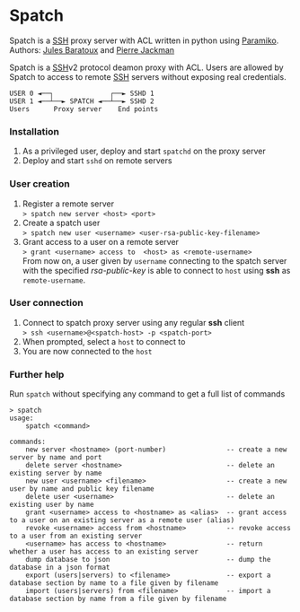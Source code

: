 # Spatch
Spatch is a [SSH][ssh] proxy server with ACL written in python using [Paramiko][paramiko].  
Authors: [Jules Baratoux][@jules] and [Pierre Jackman][@jack]

Spatch is a [SSH][ssh]v2 protocol deamon proxy with ACL. Users are allowed by Spatch to access to remote [SSH][ssh] servers without exposing real credentials.

```
USER 0 ◄──┐              ┌──► SSHD 1
USER 1 ◄──┴──► SPATCH ◄──┴──► SSHD 2
Users      Proxy server    End points
```

### Installation
1. As a privileged user, deploy and start `spatchd` on the proxy server
2. Deploy and start `sshd` on remote servers

### User creation
1. Register a remote server  
 `> spatch new server <host> <port>`
2. Create a spatch user  
 `> spatch new user <username> <user-rsa-public-key-filename>`
3. Grant access to a user on a remote server  
 `> grant <username> access to  <host> as <remote-username>`  
 From now on, a user given by `username` connecting to the spatch server with the specified *rsa-public-key* is able to connect to `host` using **ssh** as `remote-username`.

### User connection
1. Connect to spatch proxy server using any regular **ssh** client  
 `> ssh <username>@<spatch-host> -p <spatch-port>`
2. When prompted, select a `host` to connect to
3. You are now connected to the `host`

### Further help
Run `spatch` without specifying any command to get a full list of commands  
```
> spatch
usage:
    spatch <command>

commands:
    new server <hostname> (port-number)               -- create a new server by name and port
    delete server <hostname>                          -- delete an existing server by name
    new user <username> <filename>                    -- create a new user by name and public key filename
    delete user <username>                            -- delete an existing user by name
    grant <username> access to <hostname> as <alias>  -- grant access to a user on an existing server as a remote user (alias)
    revoke <username> access from <hostname>          -- revoke access to a user from an existing server
    <username> has access to <hostname>               -- return whether a user has access to an existing server
    dump database to json                             -- dump the database in a json format
    export (users|servers) to <filename>              -- export a database section by name to a file given by filename
    import (users|servers) from <filename>            -- import a database section by name from a file given by filename
```

   [@jules]: <github.com/Jules-Baratoux>
   [@jack]: <github.com/Liek0s>
   [ssh]: <http://www.openssh.com>
   [paramiko]: <www.paramiko.org/>
